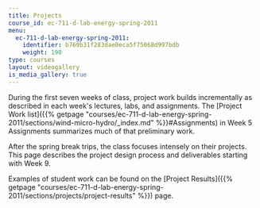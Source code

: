 ```yaml
---
title: Projects
course_id: ec-711-d-lab-energy-spring-2011
menu:
  ec-711-d-lab-energy-spring-2011:
    identifier: b769b31f283dae0eca5f75068d997bdb
    weight: 190
type: courses
layout: videogallery
is_media_gallery: true
---
```

During the first seven weeks of class, project work builds incrementally as described in each week's lectures, labs, and assignments. The [Project Work list]({{% getpage "courses/ec-711-d-lab-energy-spring-2011/sections/wind-micro-hydro/_index.md" %}}#Assignments) in Week 5 Assignments summarizes much of that preliminary work.

After the spring break trips, the class focuses intensely on their projects. This page describes the project design process and deliverables starting with Week 9.

Examples of student work can be found on the [Project Results]({{% getpage "courses/ec-711-d-lab-energy-spring-2011/sections/projects/project-results" %}}) page.